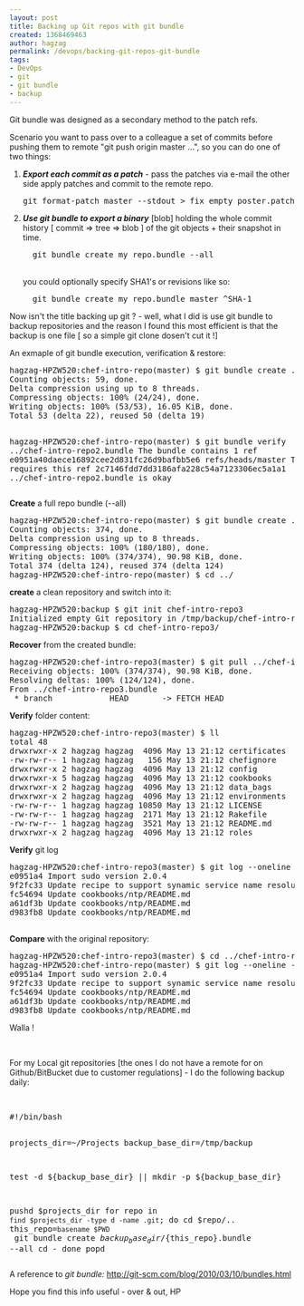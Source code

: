 ```yaml
---
layout: post
title: Backing up Git repos with git bundle
created: 1368469463
author: hagzag
permalink: /devops/backing-git-repos-git-bundle
tags:
- DevOps
- git
- git bundle
- backup
---
```

<p>Git bundle was designed as a secondary method to the patch refs.</p>
<p>Scenario you want to pass over to a colleague a set of commits before pushing them to remote &quot;git push origin master ...&quot;, so you can do one of two things:</p>
<ol>
	<li>
		<em><strong>Export each commit as a patch</strong></em> - pass the patches via e-mail the other side apply patches and commit to the remote repo.<br />
		<pre>
git format-patch master --stdout &gt; fix_empty_poster.patch
</pre>
	</li>
	<li>
		<em><strong>Use git bundle to export a binary</strong></em> [blob] holding the whole commit history [ commit =&gt; tree =&gt; blob ] of the git objects + their snapshot in time.<br />
		<pre>
  git bundle create my_repo.bundle --all
</pre>
		<br />
		you could optionally specify SHA1&#39;s or revisions like so:<br />
		<pre>
  git bundle create my_repo.bundle master ^SHA-1</pre>
	</li>
</ol>
<p>Now isn&#39;t the title backing up git ? - well, what I did is use git bundle to backup repositories and the reason I found this most efficient is that the backup is one file [ so a simple git clone dosen&#39;t cut it !]</p>
<p>An exmaple of git bundle execution, verification &amp; restore:</p>
<pre>
hagzag-HPZW520:chef-intro-repo(master) $ git bundle create ../chef-intro-repo2.bundle master ^2c7146fdd
Counting objects: 59, done.
Delta compression using up to 8 threads.
Compressing objects: 100% (24/24), done.
Writing objects: 100% (53/53), 16.05 KiB, done.
Total 53 (delta 22), reused 50 (delta 19)

hagzag-HPZW520:chef-intro-repo(master) $ git bundle verify ../chef-intro-repo2.bundle
The bundle contains 1 ref
e0951a40daece16892cee2d831fc26d9bafbb5e6 refs/heads/master
The bundle requires this ref
2c7146fdd7dd3186afa228c54a7123306ec5a1a1 
../chef-intro-repo2.bundle is okay
</pre>
<p><b>Create</b> a full repo bundle (--all)</p>
<pre>
hagzag-HPZW520:chef-intro-repo(master) $ git bundle create ../chef-intro-repo3.bundle --all
Counting objects: 374, done.
Delta compression using up to 8 threads.
Compressing objects: 100% (180/180), done.
Writing objects: 100% (374/374), 90.98 KiB, done.
Total 374 (delta 124), reused 374 (delta 124)
hagzag-HPZW520:chef-intro-repo(master) $ cd ../
</pre>
<p><b>create</b> a clean repository and switch into it:</p>
<pre>
hagzag-HPZW520:backup $ git init chef-intro-repo3
Initialized empty Git repository in /tmp/backup/chef-intro-repo3/.git/
hagzag-HPZW520:backup $ cd chef-intro-repo3/
</pre>
<p><b>Recover</b> from the created bundle:</p>
<pre>
hagzag-HPZW520:chef-intro-repo3(master) $ git pull ../chef-intro-repo3.bundle
Receiving objects: 100% (374/374), 90.98 KiB, done.
Resolving deltas: 100% (124/124), done.
From ../chef-intro-repo3.bundle
 * branch            HEAD       -&gt; FETCH_HEAD
</pre>
<p><b>Verify</b> folder content:</p>
<pre>
hagzag-HPZW520:chef-intro-repo3(master) $ ll
total 48
drwxrwxr-x 2 hagzag hagzag  4096 May 13 21:12 certificates
-rw-rw-r-- 1 hagzag hagzag   156 May 13 21:12 chefignore
drwxrwxr-x 2 hagzag hagzag  4096 May 13 21:12 config
drwxrwxr-x 5 hagzag hagzag  4096 May 13 21:12 cookbooks
drwxrwxr-x 2 hagzag hagzag  4096 May 13 21:12 data_bags
drwxrwxr-x 2 hagzag hagzag  4096 May 13 21:12 environments
-rw-rw-r-- 1 hagzag hagzag 10850 May 13 21:12 LICENSE
-rw-rw-r-- 1 hagzag hagzag  2171 May 13 21:12 Rakefile
-rw-rw-r-- 1 hagzag hagzag  3521 May 13 21:12 README.md
drwxrwxr-x 2 hagzag hagzag  4096 May 13 21:12 roles
</pre>
<p><b>Verify</b> git log</p>
<pre>
hagzag-HPZW520:chef-intro-repo3(master) $ git log --oneline -n 5
e0951a4 Import sudo version 2.0.4
9f2fc33 Update recipe to support synamic service name resolution ...
fc54694 Update cookbooks/ntp/README.md
a61df3b Update cookbooks/ntp/README.md
d983fb8 Update cookbooks/ntp/README.md

</pre>
<p><b>Compare</b> with the original repository:</p>
<pre>
hagzag-HPZW520:chef-intro-repo3(master) $ cd ../chef-intro-repo
hagzag-HPZW520:chef-intro-repo(master) $ git log --oneline -n 5
e0951a4 Import sudo version 2.0.4
9f2fc33 Update recipe to support synamic service name resolution ...
fc54694 Update cookbooks/ntp/README.md
a61df3b Update cookbooks/ntp/README.md
d983fb8 Update cookbooks/ntp/README.md
</pre>
<p>Walla !</p>
<p>&nbsp;</p>
<p>For my Local git repositories [the ones I do not have a remote for on Github/BitBucket due to customer regulations] - I do the following backup daily:</p>
<p>&nbsp;</p>
<pre>
#!/bin/bash 

projects_dir=~/Projects
backup_base_dir=/tmp/backup

test -d ${backup_base_dir} || mkdir -p ${backup_base_dir}

pushd $projects_dir
  for repo in `find $projects_dir -type d -name .git`; do
    cd $repo/..
    this_repo=`basename $PWD`
    git bundle create ${backup_base_dir}/${this_repo}.bundle --all
    cd -
  done
popd
</pre>
<p>A reference to <em>git bundle:&nbsp;</em><a href="http://git-scm.com/blog/2010/03/10/bundles.html">http://git-scm.com/blog/2010/03/10/bundles.html</a></p>
<p>Hope you find this info useful - over &amp; out, HP</p>
